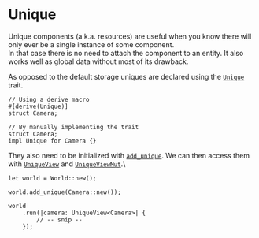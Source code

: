 # Unique

Unique components (a.k.a. resources) are useful when you know there will only ever be a single instance of some component.  
In that case there is no need to attach the component to an entity. It also works well as global data without most of its drawback.

As opposed to the default storage uniques are declared using the [`Unique`](https://docs.rs/shipyard/latest/shipyard/trait.Unique.html) trait.

```rust, noplaypen
// Using a derive macro
#[derive(Unique)]
struct Camera;

// By manually implementing the trait
struct Camera;
impl Unique for Camera {}
```

They also need to be initialized with [`add_unique`](https://docs.rs/shipyard/latest/shipyard/struct.World.html#method.add_unique). We can then access them with [`UniqueView`](https://docs.rs/shipyard/latest/shipyard/struct.UniqueView.html) and [`UniqueViewMut`](https://docs.rs/shipyard/latest/shipyard/struct.UniqueViewMut.html).\

```rust, noplaypen
let world = World::new();

world.add_unique(Camera::new());

world
    .run(|camera: UniqueView<Camera>| {
        // -- snip --
    });
```

